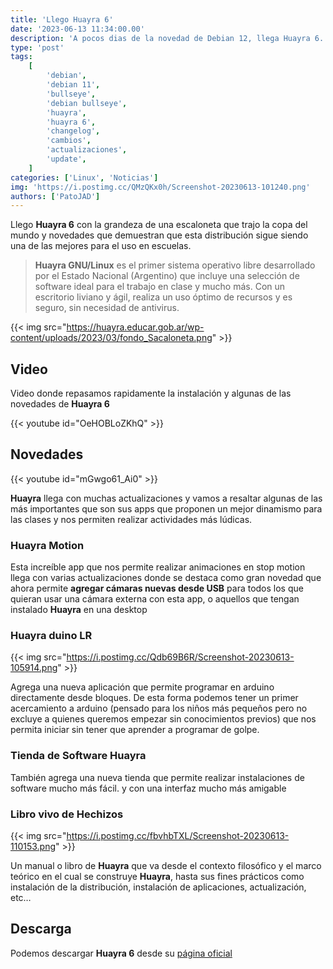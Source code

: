 ```yaml
---
title: 'Llego Huayra 6'
date: '2023-06-13 11:34:00.00'
description: 'A pocos dias de la novedad de Debian 12, llega Huayra 6. Vamos a ver que novedades trae.'
type: 'post'
tags:
    [
        'debian',
        'debian 11',
        'bullseye',
        'debian bullseye',
        'huayra',
        'huayra 6',
        'changelog',
        'cambios',
        'actualizaciones',
        'update',
    ]
categories: ['Linux', 'Noticias']
img: 'https://i.postimg.cc/QMzQKx0h/Screenshot-20230613-101240.png'
authors: ['PatoJAD']
---
```


Llego **Huayra 6** con la grandeza de una escaloneta que trajo la copa del mundo y novedades que demuestran que esta distribución sigue siendo una de las mejores para el uso en escuelas.

> **Huayra GNU/Linux** es el primer sistema operativo libre desarrollado por el Estado Nacional (Argentino) que incluye una selección de software ideal para el trabajo en clase y mucho más. Con un escritorio liviano y ágil, realiza un uso óptimo de recursos y es seguro, sin necesidad de antivirus.

{{< img src="https://huayra.educar.gob.ar/wp-content/uploads/2023/03/fondo_Sacaloneta.png" >}}

## Video

Video donde repasamos rapidamente la instalación y algunas de las novedades de **Huayra 6**

{{< youtube id="OeHOBLoZKhQ" >}}

## Novedades

{{< youtube id="mGwgo61_Ai0" >}}

**Huayra** llega con muchas actualizaciones y vamos a resaltar algunas de las más importantes que son sus apps que proponen un mejor dinamismo para las clases y nos permiten realizar actividades más lúdicas.

### Huayra Motion

Esta increíble app que nos permite realizar animaciones en stop motion llega con varias actualizaciones donde se destaca como gran novedad que ahora permite **agregar cámaras nuevas desde USB** para todos los que quieran usar una cámara externa con esta app, o aquellos que tengan instalado **Huayra** en una desktop

### Huayra duino LR

{{< img src="https://i.postimg.cc/Qdb69B6R/Screenshot-20230613-105914.png" >}}

Agrega una nueva aplicación que permite programar en arduino directamente desde bloques. De esta forma podemos tener un primer acercamiento a arduino (pensado para los niños más pequeños pero no excluye a quienes queremos empezar sin conocimientos previos) que nos permita iniciar sin tener que aprender a programar de golpe.

### Tienda de Software Huayra

También agrega una nueva tienda que permite realizar instalaciones de software mucho más fácil. y con una interfaz mucho más amigable

### Libro vivo de Hechizos

{{< img src="https://i.postimg.cc/fbvhbTXL/Screenshot-20230613-110153.png" >}}

Un manual o libro de **Huayra** que va desde el contexto filosófico y el marco teórico en el cual se construye **Huayra**, hasta sus fines prácticos como instalación de la distribución, instalación de aplicaciones, actualización, etc…

## Descarga

Podemos descargar **Huayra 6** desde su [página oficial](https://huayra.educar.gob.ar/descargas/)
